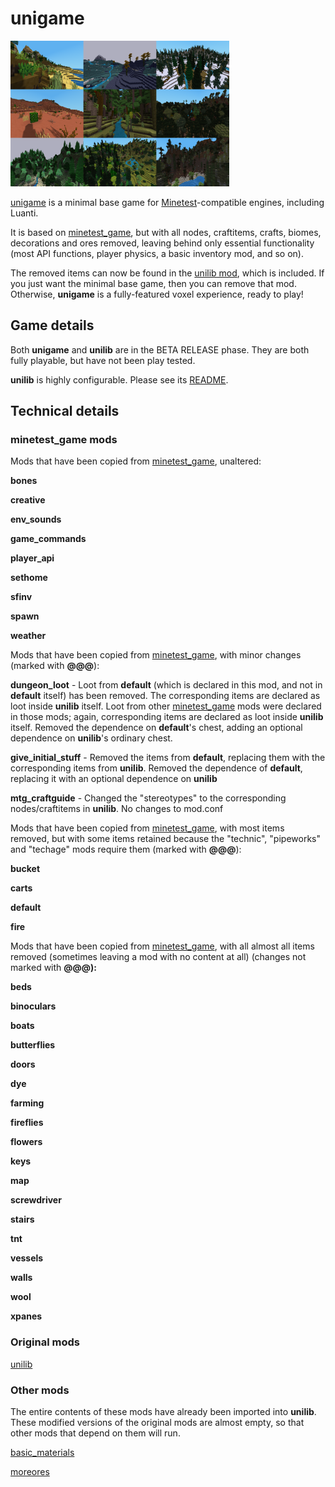 # unigame

![unigame screenshot](screenshot.png)

[unigame](https://github.com/axcore/unigame) is a minimal base game for [Minetest](https://www.minetest.net/)-compatible engines, including Luanti.

It is based on [minetest_game](https://github.com/minetest/minetest_game), but with all nodes, craftitems, crafts, biomes, decorations and ores removed, leaving behind only essential functionality (most API functions, player physics, a basic inventory mod, and so on).

The removed items can now be found in the [unilib mod](https://github.com/axcore/unilib), which is included. If you just want the minimal base game, then you can remove that mod. Otherwise, **unigame** is a fully-featured voxel experience, ready to play!

## Game details

Both **unigame** and **unilib** are in the BETA RELEASE phase. They are both fully playable, but have not been play tested.

**unilib** is highly configurable. Please see its [README](/mods/unilib/README.md).

## Technical details

### minetest_game mods

Mods that have been copied from [minetest_game](https://github.com/minetest/minetest_game), unaltered:

**bones**

**creative**

**env_sounds**

**game_commands**

**player_api**

**sethome**

**sfinv**

**spawn**

**weather**

Mods that have been copied from [minetest_game](https://github.com/minetest/minetest_game), with minor changes (marked with **@@@**):

**dungeon_loot** - Loot from **default** (which is declared in this mod, and not in **default** itself) has been removed. The corresponding items are declared as loot inside **unilib** itself. Loot from other [minetest_game](https://github.com/minetest/minetest_game) mods were declared in those mods; again, corresponding items are declared as loot inside **unilib** itself. Removed the dependence on **default**'s chest, adding an optional dependence on **unilib**'s ordinary chest.

**give_initial_stuff** - Removed the items from **default**, replacing them with the corresponding items from **unilib**. Removed the dependence of **default**, replacing it with an optional dependence on **unilib**

**mtg_craftguide** - Changed the "stereotypes" to the corresponding nodes/craftitems in **unilib**. No changes to mod.conf

Mods that have been copied from [minetest_game](https://github.com/minetest/minetest_game), with most items removed, but with some items retained because the "technic", "pipeworks" and "techage" mods require them (marked with **@@@**):

**bucket**

**carts**

**default**

**fire**

Mods that have been copied from [minetest_game](https://github.com/minetest/minetest_game), with all almost all items removed (sometimes leaving a mod with no content at all) (changes not marked with **@@@):**

**beds**

**binoculars**

**boats**

**butterflies**

**doors**

**dye**

**farming**

**fireflies**

**flowers**

**keys**

**map**

**screwdriver**

**stairs**

**tnt**

**vessels**

**walls**

**wool**

**xpanes**

### Original mods

[unilib](https://github.com/axcore/unilib)

### Other mods

The entire contents of these mods have already been imported into **unilib**. These modified versions of the original mods are almost empty, so that other mods that depend on them will run.

[basic_materials](https://content.minetest.net/packages/mt-mods/basic_materials/)

[moreores](https://github.com/minetest-mods/moreores)

